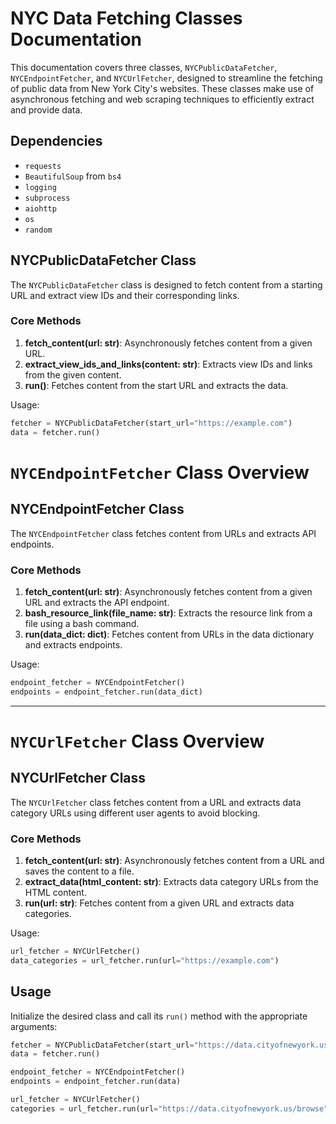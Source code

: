 # NYC Data Fetching Classes Documentation

This documentation covers three classes, `NYCPublicDataFetcher`, `NYCEndpointFetcher`, and `NYCUrlFetcher`, designed to streamline the fetching of public data from New York City's websites. These classes make use of asynchronous fetching and web scraping techniques to efficiently extract and provide data.

## Dependencies

- `requests`
- `BeautifulSoup` from `bs4`
- `logging`
- `subprocess`
- `aiohttp`
- `os`
- `random`

## NYCPublicDataFetcher Class

The `NYCPublicDataFetcher` class is designed to fetch content from a starting URL and extract view IDs and their corresponding links.

### Core Methods

1. **fetch_content(url: str)**: Asynchronously fetches content from a given URL.
2. **extract_view_ids_and_links(content: str)**: Extracts view IDs and links from the given content.
3. **run()**: Fetches content from the start URL and extracts the data.

Usage:
```python
fetcher = NYCPublicDataFetcher(start_url="https://example.com")
data = fetcher.run()


```

# **`NYCEndpointFetcher` Class Overview**

## NYCEndpointFetcher Class

The `NYCEndpointFetcher` class fetches content from URLs and extracts API endpoints.

### Core Methods

1. **fetch_content(url: str)**: Asynchronously fetches content from a given URL and extracts the API endpoint.
2. **bash_resource_link(file_name: str)**: Extracts the resource link from a file using a bash command.
3. **run(data_dict: dict)**: Fetches content from URLs in the data dictionary and extracts endpoints.

Usage:
```python
endpoint_fetcher = NYCEndpointFetcher()
endpoints = endpoint_fetcher.run(data_dict)

```


---

# **`NYCUrlFetcher` Class Overview**

## NYCUrlFetcher Class

The `NYCUrlFetcher` class fetches content from a URL and extracts data category URLs using different user agents to avoid blocking.

### Core Methods

1. **fetch_content(url: str)**: Asynchronously fetches content from a URL and saves the content to a file.
2. **extract_data(html_content: str)**: Extracts data category URLs from the HTML content.
3. **run(url: str)**: Fetches content from a given URL and extracts data categories.

Usage:
```python
url_fetcher = NYCUrlFetcher()
data_categories = url_fetcher.run(url="https://example.com")

```


## Usage

Initialize the desired class and call its `run()` method with the appropriate arguments:

```python
fetcher = NYCPublicDataFetcher(start_url="https://data.cityofnewyork.us/browse")
data = fetcher.run()

endpoint_fetcher = NYCEndpointFetcher()
endpoints = endpoint_fetcher.run(data)

url_fetcher = NYCUrlFetcher()
categories = url_fetcher.run(url="https://data.cityofnewyork.us/browse")
